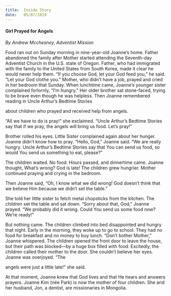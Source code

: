 ```yaml
---
title:  Inside Story
date:   05/07/2019
---
```


#### Girl Prayed for Angels

_By Andrew Mcchesney, Adventist Mission_

Food ran out on Sunday morning in nine-year-old Joanne’s home. Father abandoned the family after Mother started attending the Seventh-day Adventist Church in the U.S. state of Oregon. Father, who had immigrated with the family to the United States from South Korea, made it clear he would never help them. “If you choose God, let your God feed you,” he said. “Let your God clothe you.” Mother, who didn’t have a job, prayed and cried in her bedroom that Sunday. When lunchtime came, Joanne’s younger sister complained forlornly, “I’m hungry.” Her older brother sat stone-faced, trying to be brave even though he was helpless. Then Joanne remembered reading in Uncle Arthur’s Bedtime Stories

about children who prayed and received help from angels.

“All we have to do is pray!” she exclaimed. “Uncle Arthur’s Bedtime Stories say that if we pray, the angels will bring us food. Let’s pray!”

Brother rolled his eyes. Little Sister complained again about her hunger. Joanne didn’t know how to pray. “Hello, God,” Joanne said. “We are really hungry. Uncle Arthur’s Bedtime Stories say that You can send us food, so would You send us something to eat, please?”

The children waited. No food. Hours passed, and dinnertime came. Joanne thought, What’s wrong? God is late! The children grew hungrier. Mother continued praying and crying in the bedroom.

Then Joanne said, “Oh, I know what we did wrong! God doesn’t think that we believe Him because we didn’t set the table.”

She told her little sister to fetch metal chopsticks from the kitchen. The children set the table and sat down. “Sorry about that, God,” Joanne prayed. “We probably did it wrong. Could You send us some food now? We’re ready!”

But nothing came. The children climbed into bed disappointed and hungry that night. Early in the morning, they woke up to go to school. They had no food for breakfast and no money to buy lunch. “Don’t bother Mother,” Joanne whispered. The children opened the front door to leave the house, but their path was blocked—by a huge box filled with food. Excitedly, the children called their mother to the door. She couldn’t believe her eyes. Joanne was overjoyed. “The

angels were just a little late!” she said.

At that moment, Joanne knew that God lives and that He hears and answers prayers. Joanne Kim (née Park) is now the mother of four children. She and her husband, Jon, a dentist, are missionaries in Mongolia.